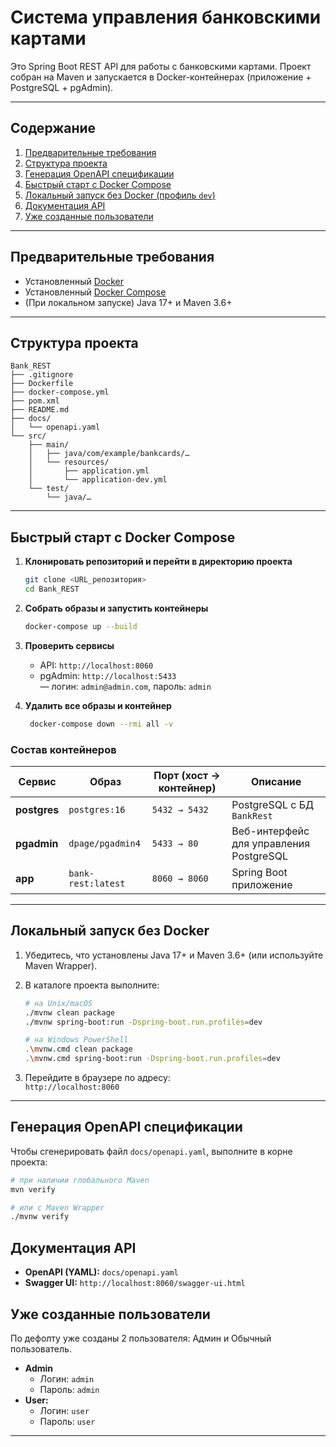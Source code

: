 # Система управления банковскими картами

Это Spring Boot REST API для работы с банковскими картами. Проект собран на Maven и запускается в Docker-контейнерах (приложение + PostgreSQL + pgAdmin).

---
## Содержание

1. [Предварительные требования](#предварительные-требования)
2. [Структура проекта](#структура-проекта)
3. [Генерация OpenAPI спецификации](#генерация-openapi-спецификации)
4. [Быстрый старт с Docker Compose](#быстрый-старт-с-docker-compose)
5. [Локальный запуск без Docker (профиль `dev`)](#локальный-запуск-без-docker-профиль-dev)
6. [Документация API](#документация-api)
7. [Уже созданные пользователи](#уже-созданные-пользователи)

---

## Предварительные требования

- Установленный [Docker](https://docs.docker.com/get-docker/)  
- Установленный [Docker Compose](https://docs.docker.com/compose/install/)  
- (При локальном запуске) Java 17+ и Maven 3.6+ 

---

## Структура проекта

```
Bank_REST
├── .gitignore
├── Dockerfile
├── docker-compose.yml
├── pom.xml
├── README.md
├── docs/
│   └── openapi.yaml
└── src/
    ├── main/
    │   ├── java/com/example/bankcards/… 
    │   └── resources/
    │       ├── application.yml
    │       └── application-dev.yml
    └── test/
        └── java/…
```

---

## Быстрый старт с Docker Compose

1. **Клонировать репозиторий и перейти в директорию проекта**  
   ```bash
   git clone <URL_репозитория>
   cd Bank_REST
   ```

2. **Собрать образы и запустить контейнеры**  
   ```bash
   docker-compose up --build
   ```

3. **Проверить сервисы**  
   - API: `http://localhost:8060`  
   - pgAdmin: `http://localhost:5433`  
     — логин: `admin@admin.com`, пароль: `admin`
4. **Удалить все образы и контейнер**
   ```bash
    docker-compose down --rmi all -v
   ```


### Состав контейнеров

| Сервис       | Образ               | Порт (хост → контейнер) | Описание                               |
|--------------|---------------------|-------------------------|----------------------------------------|
| **postgres** | `postgres:16`       | `5432 → 5432`           | PostgreSQL с БД `BankRest`             |
| **pgadmin**  | `dpage/pgadmin4` | `5433 → 80`             | Веб-интерфейс для управления PostgreSQL |
| **app**      | `bank-rest:latest`  | `8060 → 8060`           | Spring Boot приложение                 |

---

## Локальный запуск без Docker

1. Убедитесь, что установлены Java 17+ и Maven 3.6+ (или используйте Maven Wrapper).  
2. В каталоге проекта выполните:

   ```bash
   # на Unix/macOS
   ./mvnw clean package
   ./mvnw spring-boot:run -Dspring-boot.run.profiles=dev

   # на Windows PowerShell
   .\mvnw.cmd clean package
   .\mvnw.cmd spring-boot:run -Dspring-boot.run.profiles=dev
   ```

3. Перейдите в браузере по адресу:  
   `http://localhost:8060`
---

## Генерация OpenAPI спецификации

Чтобы сгенерировать файл `docs/openapi.yaml`, выполните в корне проекта:

```bash
# при наличии глобального Maven
mvn verify

# или с Maven Wrapper
./mvnw verify
```


## Документация API

- **OpenAPI (YAML):** `docs/openapi.yaml`  
- **Swagger UI:** `http://localhost:8060/swagger-ui.html`

## Уже созданные пользователи

   По дефолту уже созданы 2 пользователя: Админ и Обычный пользователь.

- **Admin**
  - Логин: `admin`
  - Пароль: `admin`
- **User:**
  - Логин: `user`
  - Пароль: `user`
---

